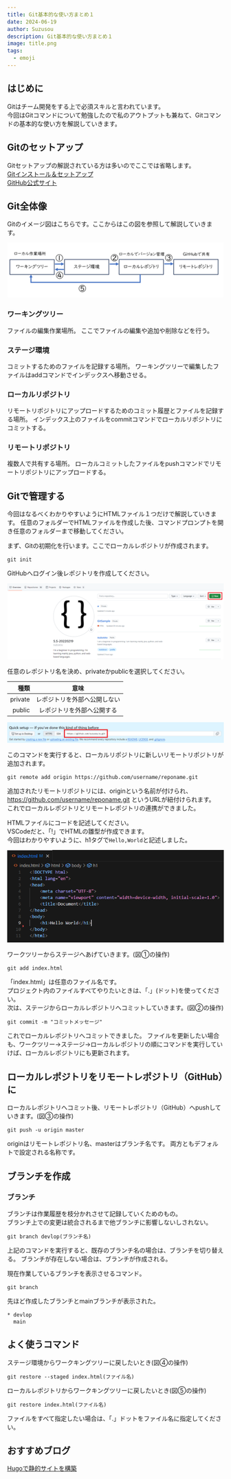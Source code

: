 ```yaml
---
title: Git基本的な使い方まとめ１
date: 2024-06-19
author: Suzusou
description: Git基本的な使い方まとめ１
image: title.png
tags:
  - emoji
---
```


## はじめに
Gitはチーム開発をする上で必須スキルと言われています。  
今回はGitコマンドについて勉強したので私のアウトプットも兼ねて、Gitコマンドの基本的な使い方を解説していきます。

## Gitのセットアップ 
Gitセットアップの解説されている方は多いのでここでは省略します。   
[Gitインストール＆セットアップ](https://qiita.com/T-H9703EnAc/items/4fbe6593d42f9a844b1c#%E6%89%8B%E9%A0%862git%E3%81%AE%E3%82%A4%E3%83%B3%E3%82%B9%E3%83%88%E3%83%BC%E3%83%AB)  
[GitHub公式サイト](https://github.com)

## Git全体像
Gitのイメージ図はこちらです。ここからはこの図を参照して解説していきます。  

![Landscape](GitHub_全体像.png) 

### ワーキングツリー
ファイルの編集作業場所。
ここでファイルの編集や追加や削除などを行う。
### ステージ環境
コミットするためのファイルを記録する場所。
ワーキングツリーで編集したファイルはaddコマンドでインデックスへ移動させる。
### ローカルリポジトリ
リモートリポジトリにアップロードするためのコミット履歴とファイルを記録する場所。
インデックス上のファイルをcommitコマンドでローカルリポジトリにコミットする。
### リモートリポジトリ
複数人で共有する場所。
ローカルコミットしたファイルをpushコマンドでリモートリポジトリにアップロードする。

## Gitで管理する
今回はなるべくわかりやすいようにHTMLファイル１つだけで解説していきます。
任意のフォルダーでHTMLファイルを作成した後、コマンドプロンプトを開き任意のフォルダーまで移動してください。 

まず、Gitの初期化を行います。ここでローカルレポジトリが作成されます。

```git
git init
```
GitHubへログイン後レポジトリを作成してください。  

![Landscape](GitHub_repo.png)  

任意のレポジトリ名を決め、privateかpublicを選択してください。  

|種類 | 意味 |
|---:| :---: |
|private | レポジトリを外部へ公開しない|
|public | レポジトリを外部へ公開する|  


![Landscape](GitHub_reponame.png)  

このコマンドを実行すると、ローカルリポジトリに新しいリモートリポジトリが追加されます。 
```git
git remote add origin https://github.com/username/reponame.git
```
追加されたリモートリポジトリには、originという名前が付けられ、https://github.com/username/reponame.git というURLが紐付けられます。  
これでローカルレポジトリとリモートレポジトリの連携ができました。

HTMLファイルにコードを記述してください。  
VSCodeだと、「!」でHTMLの雛型が作成できます。  
今回はわかりやすいように、h1タグで```Hello,World```と記述しました。  

![Landscape](VSCode.png)  

ワークツリーからステージへあげていきます。(図①の操作)

```git
git add index.html
```

「index.html」は任意のファイル名です。  
プロジェクト内のファイルすべてやりたいときは、「.」(ドット)を使ってください。  
次は、ステージからローカルレポジトリへコミットしていきます。(図②の操作)

```git
git commit -m "コミットメッセージ"
```

これでローカルレポジトリへコミットできました。
ファイルを更新したい場合も、ワークツリー→ステージ→ローカルレポジトリの順にコマンドを実行していけば、ローカルレポジトリにも更新されます。



## ローカルレポジトリをリモートレポジトリ（GitHub）に


ローカルレポジトリへコミット後、リモートレポジトリ（GitHub）へpushしていきます。(図③の操作)

```git
git push -u origin master
```

originはリモートレポジトリ名、masterはブランチ名です。
両方ともデフォルトで設定される名称です。

## ブランチを作成
### ブランチ
ブランチは作業履歴を枝分かれさせて記録していくためのもの。  
ブランチ上での変更は統合されるまで他ブランチに影響しないしされない。  

```git
git branch devlop(ブランチ名)
```
上記のコマンドを実行すると、既存のブランチ名の場合は、ブランチを切り替える。
ブランチが存在しない場合は、ブランチが作成される。

現在作業しているブランチを表示させるコマンド。  

```git
git branch 
```
先ほど作成したブランチとmainブランチが表示された。
```git
* devlop
  main
```


## よく使うコマンド

ステージ環境からワークキングツリーに戻したいとき(図④の操作)    

```git
git restore --staged index.html(ファイル名)
```

ローカルレポジトリからワークキングツリーに戻したいとき(図⑤の操作)  

```git
git restore index.html(ファイル名)
```

ファイルをすべて指定したい場合は、「.」ドットをファイル名に指定してください。

## おすすめブログ
[Hugoで静的サイトを構築](https://bellfat.com/ja-gb/posts/hugo-start/)   

